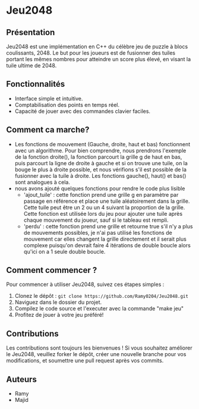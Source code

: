 # Jeu2048

## Présentation
Jeu2048 est une implémentation en C++ du célèbre jeu de puzzle à blocs coulissants, 2048. Le but pour les joueurs est de fusionner des tuiles portant les mêmes nombres pour atteindre un score plus élevé, en visant la tuile ultime de 2048.

## Fonctionnalités
- Interface simple et intuitive.
- Comptabilisation des points en temps réel.
- Capacité de jouer avec des commandes clavier faciles.

## Comment ca marche?
- Les fonctions de mouvement (Gauche, droite, haut et bas) fonctionnent avec un algorithme. Pour bien comprendre, nous prendrons l'exemple de la fonction droite(), la fonction parcourt la grille g de haut en bas, puis parcourt la ligne de droite à gauche et si on trouve une tuile, on la bouge le plus à droite possible, et nous vérifions s'il est possible de la fusionner avec la tuile à droite. Les fonctions gauche(), haut() et bas() sont analogues à cela.
- nous avons ajouté quelques fonctions pour rendre le code plus lisible
    - 'ajout_tuile' : cette fonction prend une grille g en paramètre par passage en référence et place une tuile aléatoirement dans la grille. Cette tuile peut être un 2 ou un 4 suivant la proportion de la grille. Cette fonction est utilisée lors du jeu pour ajouter une tuile après chaque mouvement du joueur, sauf si le tableau est rempli.
    - 'perdu' : cette fonction prend une grille et retourne true s'il n'y a plus de mouvements possibles, je n'ai pas utilisé les fonctions de mouvement car elles changent la grille directement et il serait plus complexe puisqu'on devrait faire 4 itérations de double boucle alors qu'ici on a 1 seule double boucle.

## Comment commencer ?
Pour commencer à utiliser Jeu2048, suivez ces étapes simples :
1. Clonez le dépôt : `git clone https://github.com/Ramy0204/Jeu2048.git`
2. Naviguez dans le dossier du projet.
3. Compilez le code source et l'executer avec la commande "make jeu"
4. Profitez de jouer à votre jeu préféré!

## Contributions
Les contributions sont toujours les bienvenues ! Si vous souhaitez améliorer le Jeu2048, veuillez forker le dépôt, créer une nouvelle branche pour vos modifications, et soumettre une pull request après vos commits.

## Auteurs
- Ramy
- Majid 


